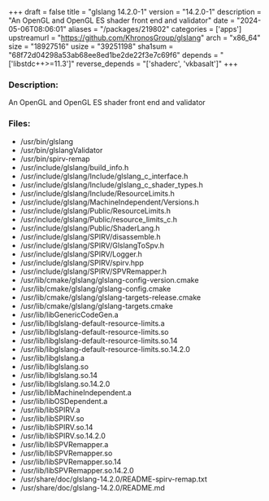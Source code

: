 +++
draft = false
title = "glslang 14.2.0-1"
version = "14.2.0-1"
description = "An OpenGL and OpenGL ES shader front end and validator"
date = "2024-05-06T08:06:01"
aliases = "/packages/219802"
categories = ['apps']
upstreamurl = "https://github.com/KhronosGroup/glslang"
arch = "x86_64"
size = "18927516"
usize = "39251198"
sha1sum = "68f72d04298a53ab68ee8ed1be2de22f3e7c69f6"
depends = "['libstdc++>=11.3']"
reverse_depends = "['shaderc', 'vkbasalt']"
+++
### Description: 
An OpenGL and OpenGL ES shader front end and validator

### Files: 
* /usr/bin/glslang
* /usr/bin/glslangValidator
* /usr/bin/spirv-remap
* /usr/include/glslang/build_info.h
* /usr/include/glslang/Include/glslang_c_interface.h
* /usr/include/glslang/Include/glslang_c_shader_types.h
* /usr/include/glslang/Include/ResourceLimits.h
* /usr/include/glslang/MachineIndependent/Versions.h
* /usr/include/glslang/Public/ResourceLimits.h
* /usr/include/glslang/Public/resource_limits_c.h
* /usr/include/glslang/Public/ShaderLang.h
* /usr/include/glslang/SPIRV/disassemble.h
* /usr/include/glslang/SPIRV/GlslangToSpv.h
* /usr/include/glslang/SPIRV/Logger.h
* /usr/include/glslang/SPIRV/spirv.hpp
* /usr/include/glslang/SPIRV/SPVRemapper.h
* /usr/lib/cmake/glslang/glslang-config-version.cmake
* /usr/lib/cmake/glslang/glslang-config.cmake
* /usr/lib/cmake/glslang/glslang-targets-release.cmake
* /usr/lib/cmake/glslang/glslang-targets.cmake
* /usr/lib/libGenericCodeGen.a
* /usr/lib/libglslang-default-resource-limits.a
* /usr/lib/libglslang-default-resource-limits.so
* /usr/lib/libglslang-default-resource-limits.so.14
* /usr/lib/libglslang-default-resource-limits.so.14.2.0
* /usr/lib/libglslang.a
* /usr/lib/libglslang.so
* /usr/lib/libglslang.so.14
* /usr/lib/libglslang.so.14.2.0
* /usr/lib/libMachineIndependent.a
* /usr/lib/libOSDependent.a
* /usr/lib/libSPIRV.a
* /usr/lib/libSPIRV.so
* /usr/lib/libSPIRV.so.14
* /usr/lib/libSPIRV.so.14.2.0
* /usr/lib/libSPVRemapper.a
* /usr/lib/libSPVRemapper.so
* /usr/lib/libSPVRemapper.so.14
* /usr/lib/libSPVRemapper.so.14.2.0
* /usr/share/doc/glslang-14.2.0/README-spirv-remap.txt
* /usr/share/doc/glslang-14.2.0/README.md

